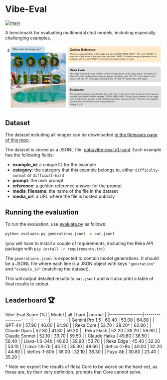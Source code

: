 # Vibe-Eval

[![main](https://github.com/reka-ai/reka-vibe-eval/actions/workflows/actions.yml/badge.svg)](https://github.com/reka-ai/reka-vibe-eval/actions/workflows/actions.yml)

A benchmark for evaluating multimodal chat models, including especially challenging examples.

![Example from the dataset](figure.png)

## Dataset

The dataset including all images can be downloaded [in the Releases page of this repo](https://github.com/reka-ai/reka-vibe-eval/releases/tag/v1.0.0).

The dataset is stored as a JSONL file: [data/vibe-eval.v1.jsonl](data/vibe-eval.v1.jsonl).
Each example has the following fields:

- **example_id**: a unique ID for the example
- **category**: the category that this example belongs to, either `difficulty-normal` or `difficult-hard`
- **prompt**: the user prompt
- **reference**: a golden reference answer for the prompt
- **media_filename**: the name of the file in the dataset
- **media_url**: a URL where the file is hosted publicly

## Running the evaluation

To run the evaluation, use [evaluate.py](evaluate.py) as follows:

```bash
python evaluate.py generations.jsonl -o out.jsonl
```

(you will have to install a couple of requirements, including the Reka API package with `pip install -r requirements.txt`)

The `generations.jsonl` is expected to contain model generations. It should be a JSONL file where each line is a JSON object with keys `"generation"` and `"example_id"` (matching the dataset).

This will output detailed results to `out.jsonl` and will also print a table of final results to stdout.

## Leaderboard 🏆
Vibe-Eval Score (%)
| Model           | all         | hard       | normal     |
|-----------------|---------------------|--------|--------|
| Gemini Pro 1.5  | 60.40               | 53.00  | 64.80  |
| GPT-4V          | 57.90               | 46.00  | 64.90  |
| Reka Core       | 53.70               | 38.20† | 62.80  |
| Claude Opus     | 52.80               | 41.80  | 59.20  |
| Reka Flash      | 52.20               | 39.20  | 59.90  |
| Claude Sonnet   | 52.10               | 39.70  | 59.50  |
| Claude Haiku    | 49.80               | 38.50  | 56.40  |
| Llava-1.6-34b   | 48.60               | 39.90  | 53.70  |
| Reka Edge       | 45.40               | 32.20  | 53.10  |
| Llava-1.6-7b    | 43.70               | 35.30  | 48.60  |
| Idefics-2-8b    | 40.00               | 32.20  | 44.60  |
| Idefics-1-80b   | 36.00               | 32.10  | 38.30  |
| Fuyu-8b         | 30.80               | 23.40  | 35.20  |

† Note we expect the results of Reka Core to be worse on the hard-set, as these are, by their very definition, prompts that Core cannot solve.


